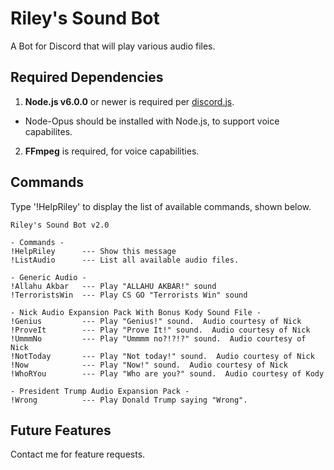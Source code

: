 # Riley's Sound Bot

A Bot for Discord that will play various audio files.

## Required Dependencies 

1. **Node.js v6.0.0** or newer is required per [discord.js](https://discord.js.org/#!/docs/tag/master/file/general/Welcome).
  * Node-Opus should be installed with Node.js, to support voice capabilites.
2. **FFmpeg** is required, for voice capabilities.

## Commands

Type '!HelpRiley' to display the list of available commands, shown below.

```
Riley's Sound Bot v2.0

- Commands -
!HelpRiley      --- Show this message
!ListAudio      --- List all available audio files.

- Generic Audio -
!Allahu Akbar   --- Play "ALLAHU AKBAR!" sound
!TerroristsWin  --- Play CS GO "Terrorists Win" sound

- Nick Audio Expansion Pack With Bonus Kody Sound File -
!Genius         --- Play "Genius!" sound.  Audio courtesy of Nick
!ProveIt        --- Play "Prove It!" sound.  Audio courtesy of Nick
!UmmmNo         --- Play "Ummmm no?!?!?" sound.  Audio courtesy of Nick
!NotToday       --- Play "Not today!" sound.  Audio courtesy of Nick
!Now            --- Play "Now!" sound.  Audio courtesy of Nick
!WhoRYou        --- Play "Who are you?" sound.  Audio courtesy of Kody

- President Trump Audio Expansion Pack -
!Wrong			--- Play Donald Trump saying "Wrong".
```

## Future Features
Contact me for feature requests.

